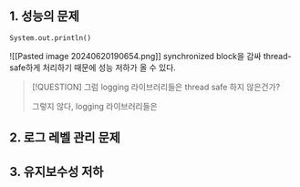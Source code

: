
## 1. 성능의 문제
`System.out.println()`

![[Pasted image 20240620190654.png]]
synchronized block을 감싸 thread-safe하게 처리하기 때문에 성능 저하가 올 수 있다.

> [!QUESTION]
> 그럼 logging 라이브러리들은 thread safe 하지 않은건가?
> 
> 그렇지 않다, logging 라이브러리들은 


## 2. 로그 레벨 관리 문제

## 3. 유지보수성 저하
